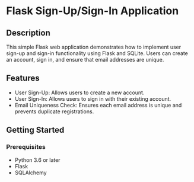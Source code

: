 # Flask Sign-Up/Sign-In Application

## Description

This simple Flask web application demonstrates how to implement user sign-up and sign-in functionality using Flask and SQLite. Users can create an account, sign in, and ensure that email addresses are unique.

## Features

- User Sign-Up: Allows users to create a new account.
- User Sign-In: Allows users to sign in with their existing account.
- Email Uniqueness Check: Ensures each email address is unique and prevents duplicate registrations.

## Getting Started

### Prerequisites

- Python 3.6 or later
- Flask
- SQLAlchemy
